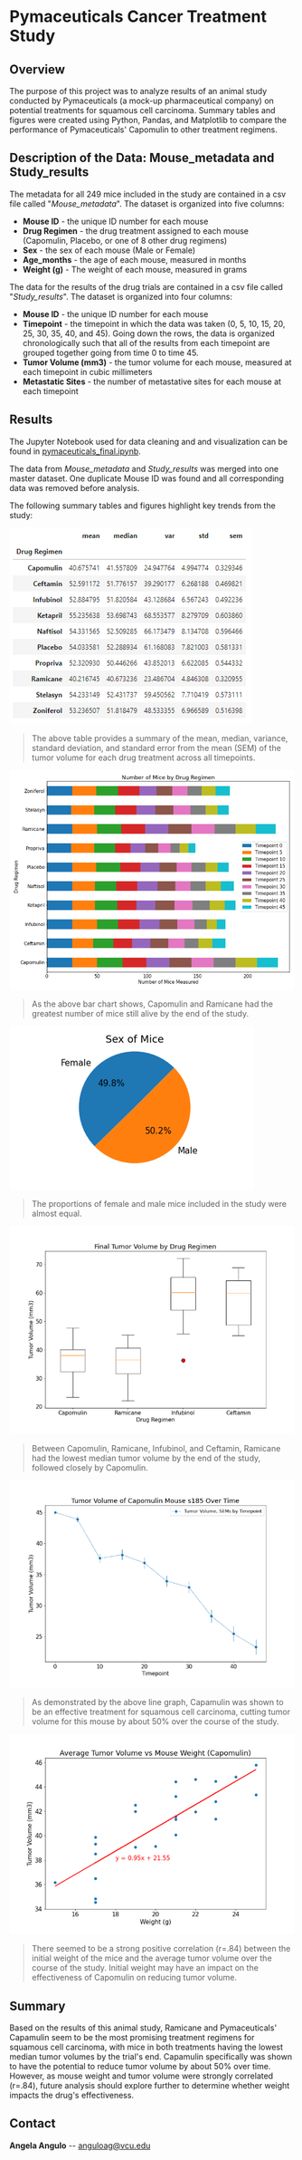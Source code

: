 # Pymaceuticals Cancer Treatment Study

## Overview
The purpose of this project was to analyze results of an animal study conducted by Pymaceuticals (a mock-up pharmaceutical company) on potential treatments for squamous cell carcinoma. Summary tables and figures were created using Python, Pandas, and Matplotlib to compare the performance of Pymaceuticals' Capomulin to other treatment regimens. 

## Description of the Data: Mouse_metadata and Study_results
The metadata for all 249 mice included in the study are contained in a csv file called "_Mouse_metadata_". The dataset is organized into five columns: 
- **Mouse ID** - the unique ID number for each mouse 
- **Drug Regimen** - the drug treatment assigned to each mouse (Capomulin, Placebo, or one of 8 other drug regimens)
- **Sex** - the sex of each mouse (Male or Female)
- **Age_months** - the age of each mouse, measured in months
- **Weight (g)** - The weight of each mouse, measured in grams 

The data for the results of the drug trials are contained in a csv file called "_Study_results_". The dataset is organized into four columns:
- **Mouse ID** - the unique ID number for each mouse 
- **Timepoint** - the timepoint in which the data was taken (0, 5, 10, 15, 20, 25, 30, 35, 40, and 45). Going down the rows, the data is organized chronologically such that all of the results from each timepoint are grouped together going from time 0 to time 45. 
- **Tumor Volume (mm3)** - the tumor volume for each mouse, measured at each timepoint in cubic millimeters 
- **Metastatic Sites** - the number of metastative sites for each mouse at each timepoint

## Results 
The Jupyter Notebook used for data cleaning and and visualization can be found in [pymaceuticals_final.ipynb](/Pymaceuticals/Analysis/pymaceuticals_final.ipynb).

The data from _Mouse_metadata_ and _Study_results_ was merged into one master dataset. One duplicate Mouse ID was found and all corresponding data was removed before analysis. 

The following summary tables and figures highlight key trends from the study:

![Summary](/Pymaceuticals/Analysis/Charts/SummaryTable.PNG)
> The above table provides a summary of the mean, median, variance, standard deviation, and standard error from the mean (SEM) of the tumor volume for each drug treatment across all timepoints.

![StackedBar](/Pymaceuticals/Analysis/Charts/NumberofMicebyDrugRegimen_bar_pandas.png) 
> As the above bar chart shows, Capomulin and Ramicane had the greatest number of mice still alive by the end of the study.

![Pie](/Pymaceuticals/Analysis/Charts/SexofMice_pie_pandas.png)
> The proportions of female and male mice included in the study were almost equal.

![BoxWhisker](Pymaceuticals/Analysis/Charts/FinalTumorVolumebyDrugRegimen_BoxandWhisker.png)
> Between Capomulin, Ramicane, Infubinol, and Ceftamin, Ramicane had the lowest median tumor volume by the end of the study, followed closely by Capomulin.

![Line](/Pymaceuticals/Analysis/Charts/TumorVolumeofCapomulinMouses185OverTime_line.png)
> As demonstrated by the above line graph, Capamulin was shown to be an effective treatment for squamous cell carcinoma, cutting tumor volume for this mouse by about 50% over the course of the study.

![Scatter](/Pymaceuticals/Analysis/Charts/AverageTumorVolumevsMouseWeight_regression.png)
> There seemed to be a strong positive correlation (r=.84) between the initial weight of the mice and the average tumor volume over the course of the study. Initial weight may have an impact on the effectiveness of Capomulin on reducing tumor volume.

## Summary
Based on the results of this animal study, Ramicane and Pymaceuticals' Capamulin seem to be the most promising treatment regimens for squamous cell carcinoma, with mice in both treatments having the lowest median tumor volumes by the trial's end. Capamulin specifically was shown to have the potential to reduce tumor volume by about 50% over time. However, as mouse weight and tumor volume were strongly correlated (r=.84), future analysis should explore further to determine whether weight impacts the drug's effectiveness. 

## Contact
**Angela Angulo** -- anguloag@vcu.edu
